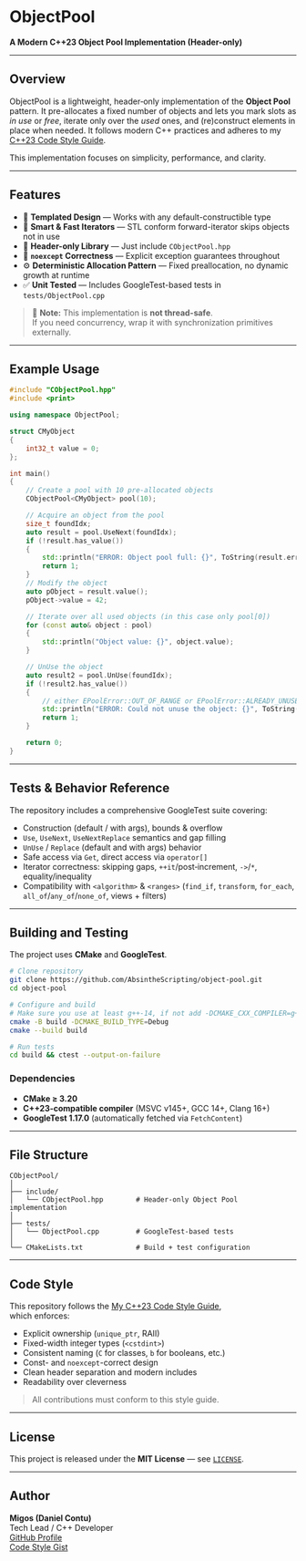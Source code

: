 # ObjectPool
**A Modern C++23 Object Pool Implementation (Header-only)**

---

## Overview

ObjectPool is a lightweight, header‑only implementation of the **Object Pool** pattern.
It pre-allocates a fixed number of objects and lets you mark slots as *in use* or *free*,
iterate only over the *used* ones, and (re)construct elements in place when needed.
It follows modern C++ practices and adheres to my [C++23 Code Style Guide](https://gist.github.com/AbsintheScripting/4f2be73c91fc49fc6bc2cefbb2a52895).

This implementation focuses on simplicity, performance, and clarity.

---

## Features

- 🧠 **Templated Design** — Works with any default-constructible type  
- 🚀 **Smart & Fast Iterators** — STL conform forward-iterator skips objects not in use  
- 🧱 **Header-only Library** — Just include `CObjectPool.hpp`  
- 🧩 **`noexcept` Correctness** — Explicit exception guarantees throughout  
- ⚙️ **Deterministic Allocation Pattern** — Fixed preallocation, no dynamic growth at runtime  
- ✅ **Unit Tested** — Includes GoogleTest-based tests in `tests/ObjectPool.cpp`

> 🧵 **Note:** This implementation is **not thread-safe**.  
> If you need concurrency, wrap it with synchronization primitives externally.

---

## Example Usage

```cpp
#include "CObjectPool.hpp"
#include <print>

using namespace ObjectPool;

struct CMyObject
{
	int32_t value = 0;
};

int main()
{
	// Create a pool with 10 pre-allocated objects
	CObjectPool<CMyObject> pool(10);

	// Acquire an object from the pool
	size_t foundIdx;
	auto result = pool.UseNext(foundIdx);
	if (!result.has_value())
	{
		std::println("ERROR: Object pool full: {}", ToString(result.error()));
		return 1;
	}
	// Modify the object
	auto pObject = result.value();
	pObject->value = 42;

	// Iterate over all used objects (in this case only pool[0])
	for (const auto& object : pool)
	{
		std::println("Object value: {}", object.value);
	}

	// UnUse the object
	auto result2 = pool.UnUse(foundIdx);
	if (!result2.has_value())
	{
		// either EPoolError::OUT_OF_RANGE or EPoolError::ALREADY_UNUSED
		std::println("ERROR: Could not unuse the object: {}", ToString(result2.error()));
		return 1;
	}

	return 0;
}
```

---

## Tests & Behavior Reference

The repository includes a comprehensive GoogleTest suite covering:
- Construction (default / with args), bounds & overflow
- `Use`, `UseNext`, `UseNextReplace` semantics and gap filling
- `UnUse` / `Replace` (default and with args) behavior
- Safe access via `Get`, direct access via `operator[]`
- Iterator correctness: skipping gaps, `++it`/post‑increment, `->`/`*`, equality/inequality
- Compatibility with `<algorithm>` & `<ranges>` (`find_if`, `transform`, `for_each`, `all_of`/`any_of`/`none_of`, views + filters)

---

## Building and Testing

The project uses **CMake** and **GoogleTest**.

```bash
# Clone repository
git clone https://github.com/AbsintheScripting/object-pool.git
cd object-pool

# Configure and build
# Make sure you use at least g++-14, if not add -DCMAKE_CXX_COMPILER=g++-14
cmake -B build -DCMAKE_BUILD_TYPE=Debug
cmake --build build

# Run tests
cd build && ctest --output-on-failure
```

### Dependencies
- **CMake ≥ 3.20**
- **C++23-compatible compiler** (MSVC v145+, GCC 14+, Clang 16+)
- **GoogleTest 1.17.0** (automatically fetched via `FetchContent`)

---

## File Structure

```
CObjectPool/
│
├── include/
│   └── CObjectPool.hpp        # Header-only Object Pool implementation
│
├── tests/
│   └── ObjectPool.cpp         # GoogleTest-based tests
│
└── CMakeLists.txt             # Build + test configuration
```

---

## Code Style

This repository follows the [My C++23 Code Style Guide](https://gist.github.com/AbsintheScripting/4f2be73c91fc49fc6bc2cefbb2a52895),  
which enforces:

- Explicit ownership (`unique_ptr`, RAII)
- Fixed-width integer types (`<cstdint>`)
- Consistent naming (`C` for classes, `b` for booleans, etc.)
- Const- and `noexcept`-correct design
- Clean header separation and modern includes
- Readability over cleverness

> All contributions must conform to this style guide.

---

## License

This project is released under the **MIT License** — see [`LICENSE`](LICENSE).

---

## Author

**Migos (Daniel Contu)**  
Tech Lead / C++ Developer  
[GitHub Profile](https://github.com/AbsintheScripting)  
[Code Style Gist](https://gist.github.com/AbsintheScripting/4f2be73c91fc49fc6bc2cefbb2a52895)
